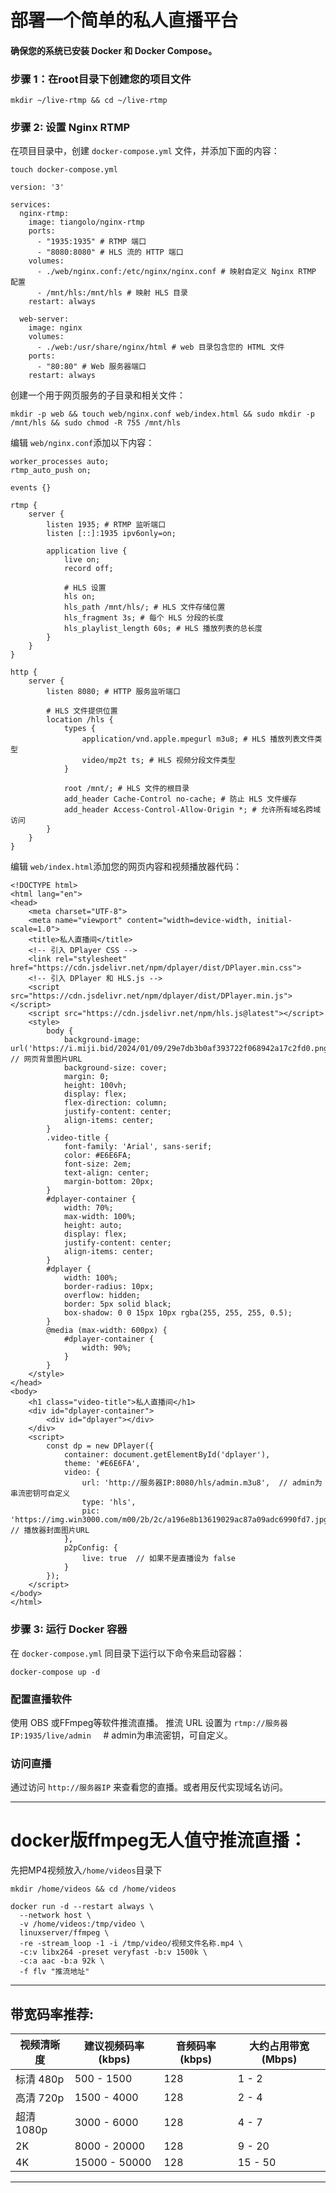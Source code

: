 #  部署一个简单的私人直播平台

#### 确保您的系统已安装 Docker 和 Docker Compose。

### 步骤 1：在root目录下创建您的项目文件

 ```
 mkdir ~/live-rtmp && cd ~/live-rtmp
```


### 步骤 2: 设置 Nginx RTMP
在项目目录中，创建 ```docker-compose.yml``` 文件，并添加下面的内容：

```
touch docker-compose.yml
```

```
version: '3'

services:
  nginx-rtmp:
    image: tiangolo/nginx-rtmp
    ports:
      - "1935:1935" # RTMP 端口
      - "8080:8080" # HLS 流的 HTTP 端口
    volumes:
      - ./web/nginx.conf:/etc/nginx/nginx.conf # 映射自定义 Nginx RTMP 配置
      - /mnt/hls:/mnt/hls # 映射 HLS 目录
    restart: always

  web-server:
    image: nginx
    volumes:
      - ./web:/usr/share/nginx/html # web 目录包含您的 HTML 文件
    ports:
      - "80:80" # Web 服务器端口
    restart: always

```
创建一个用于网页服务的子目录和相关文件：

```
mkdir -p web && touch web/nginx.conf web/index.html && sudo mkdir -p /mnt/hls && sudo chmod -R 755 /mnt/hls
```
编辑 ```web/nginx.conf```添加以下内容：

```
worker_processes auto;
rtmp_auto_push on;

events {}

rtmp {
    server {
        listen 1935; # RTMP 监听端口
        listen [::]:1935 ipv6only=on;    

        application live {
            live on;
            record off;

            # HLS 设置
            hls on;
            hls_path /mnt/hls/; # HLS 文件存储位置
            hls_fragment 3s; # 每个 HLS 分段的长度
            hls_playlist_length 60s; # HLS 播放列表的总长度
        }
    }
}

http {
    server {
        listen 8080; # HTTP 服务监听端口

        # HLS 文件提供位置
        location /hls {
            types {
                application/vnd.apple.mpegurl m3u8; # HLS 播放列表文件类型
                video/mp2t ts; # HLS 视频分段文件类型
            }

            root /mnt/; # HLS 文件的根目录
            add_header Cache-Control no-cache; # 防止 HLS 文件缓存
            add_header Access-Control-Allow-Origin *; # 允许所有域名跨域访问
        }
    }
}

```
编辑 ```web/index.html```添加您的网页内容和视频播放器代码：
```
<!DOCTYPE html>
<html lang="en">
<head>
    <meta charset="UTF-8">
    <meta name="viewport" content="width=device-width, initial-scale=1.0">
    <title>私人直播间</title>
    <!-- 引入 DPlayer CSS -->
    <link rel="stylesheet" href="https://cdn.jsdelivr.net/npm/dplayer/dist/DPlayer.min.css">
    <!-- 引入 DPlayer 和 HLS.js -->
    <script src="https://cdn.jsdelivr.net/npm/dplayer/dist/DPlayer.min.js"></script>
    <script src="https://cdn.jsdelivr.net/npm/hls.js@latest"></script>
    <style>
        body {
            background-image: url('https://i.miji.bid/2024/01/09/29e7db3b0af393722f068942a17c2fd0.png');  // 网页背景图片URL
            background-size: cover;
            margin: 0;
            height: 100vh;
            display: flex;
            flex-direction: column;
            justify-content: center;
            align-items: center;
        }
        .video-title {
            font-family: 'Arial', sans-serif;
            color: #E6E6FA;
            font-size: 2em;
            text-align: center;
            margin-bottom: 20px;
        }
        #dplayer-container {
            width: 70%;
            max-width: 100%;
            height: auto;
            display: flex;
            justify-content: center;
            align-items: center;
        }
        #dplayer {
            width: 100%;
            border-radius: 10px;
            overflow: hidden;
            border: 5px solid black;
            box-shadow: 0 0 15px 10px rgba(255, 255, 255, 0.5);
        }
        @media (max-width: 600px) {
            #dplayer-container {
                width: 90%;
            }
        }
    </style>
</head>
<body>
    <h1 class="video-title">私人直播间</h1>
    <div id="dplayer-container">
        <div id="dplayer"></div>
    </div>
    <script>
        const dp = new DPlayer({
            container: document.getElementById('dplayer'),
            theme: '#E6E6FA',
            video: {
                url: 'http://服务器IP:8080/hls/admin.m3u8',  // admin为串流密钥可自定义
                type: 'hls',
                pic: 'https://img.win3000.com/m00/2b/2c/a196e8b13619029ac87a09adc6990fd7.jpg',  // 播放器封面图片URL
            },
            p2pConfig: {
                live: true  // 如果不是直播设为 false
            }
        });
    </script>
</body>
</html>
```

### 步骤 3: 运行 Docker 容器
在 ```docker-compose.yml``` 同目录下运行以下命令来启动容器：

```
docker-compose up -d
```

### 配置直播软件
使用 OBS 或FFmpeg等软件推流直播。
推流 URL 设置为 ```rtmp://服务器IP:1935/live/admin``` &nbsp;&nbsp;&nbsp; # admin为串流密钥，可自定义。


### 访问直播

通过访问 ```http://服务器IP``` 来查看您的直播。或者用反代实现域名访问。


---


# docker版ffmpeg无人值守推流直播：

先把MP4视频放入`/home/videos`目录下


```
mkdir /home/videos && cd /home/videos
```



```
docker run -d --restart always \
  --network host \
  -v /home/videos:/tmp/video \
  linuxserver/ffmpeg \
  -re -stream_loop -1 -i /tmp/video/视频文件名称.mp4 \
  -c:v libx264 -preset veryfast -b:v 1500k \
  -c:a aac -b:a 92k \
  -f flv "推流地址"
```


---

##  带宽码率推荐:

| 视频清晰度    | 建议视频码率 (kbps) | 音频码率 (kbps) | 大约占用带宽 (Mbps) |
|-------------|-------------------|----------------|------------------|
| 标清 480p  | 500 - 1500        | 128            | 1 - 2     |
| 高清 720p  | 1500 - 4000       | 128            | 2 - 4      |
| 超清 1080p | 3000 - 6000       | 128            | 4 - 7      |
| 2K           | 8000 - 20000      | 128            | 9 - 20     |
| 4K           | 15000 - 50000     | 128            | 15 - 50    |



---



